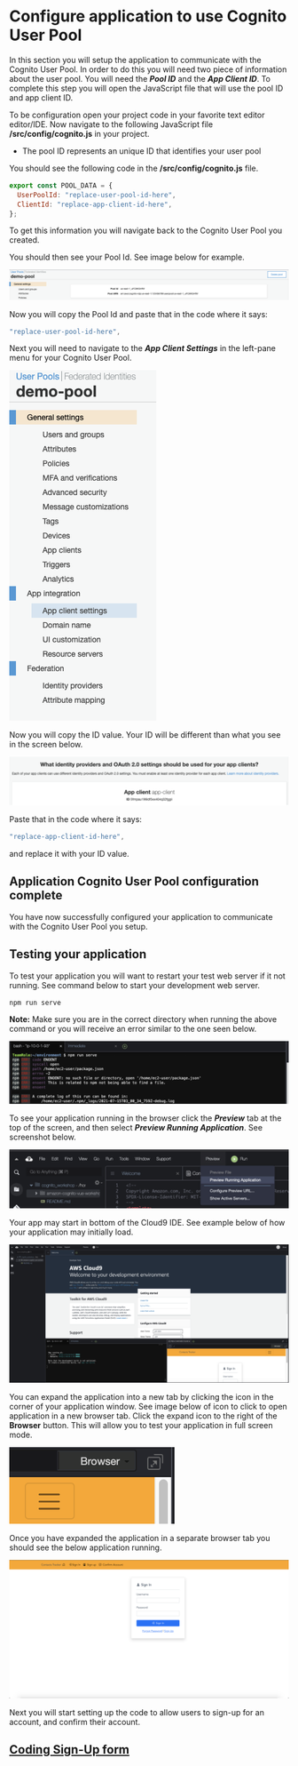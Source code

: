 # Configure application to use Cognito User Pool

In this section you will setup the application to communicate with the Cognito User Pool. In order to do this you will need two piece of information about the user pool. You will need the **_Pool ID_** and the **_App Client ID_**. To complete this step you will open the JavaScript file that will use the pool ID and app client ID.

To be configuration open your project code in your favorite text editor editor/IDE. Now navigate to the following JavaScript file **/src/config/cognito.js** in your project.

- The pool ID represents an unique ID that identifies your user pool

You should see the following code in the **/src/config/cognito.js** file.

```js
export const POOL_DATA = {
  UserPoolId: "replace-user-pool-id-here",
  ClientId: "replace-app-client-id-here",
};
```

To get this information you will navigate back to the Cognito User Pool you created.

You should then see your Pool Id. See image below for example.

![npm run](../docs/images/app-setup/pool-id.png)

Now you will copy the Pool Id and paste that in the code where it says:

```js
"replace-user-pool-id-here",
```

Next you will need to navigate to the **_App Client Settings_** in the left-pane menu for your Cognito User Pool.

![npm run](../docs/images/app-setup/app-client-id1.png)

Now you will copy the ID value. Your ID will be different than what you see in the screen below.

![npm run](../docs/images/app-setup/app-client-id2.png)

Paste that in the code where it says:

```js
"replace-app-client-id-here",
```

and replace it with your ID value.

## Application Cognito User Pool configuration complete

You have now successfully configured your application to communicate with the Cognito User Pool you setup.

## Testing your application

To test your application you will want to restart your test web server if it not running. See command below to start your development web server.

```shell
npm run serve
```

**Note:** Make sure you are in the correct directory when running the above command or you will receive an error similar to the one seen below.

![npm run](../docs/images/dev-env-setup/cloud9-12.png)

<!-- ![npm run](../docs/images/dev-env-setup/cloud9-7.png) -->

To see your application running in the browser click the **_Preview_** tab at the top of the screen, and then select **_Preview Running Application_**. See screenshot below.

![npm run](../docs/images/dev-env-setup/cloud9-8.png)

Your app may start in bottom of the Cloud9 IDE. See example below of how your application may initially load.

![npm run](../docs/images/dev-env-setup/cloud9-9.png)

You can expand the application into a new tab by clicking the icon in the corner of your application window. See image below of icon to click to open application in a new browser tab. Click the expand icon to the right of the **Browser** button. This will allow you to test your application in full screen mode.

![npm run](../docs/images/dev-env-setup/cloud9-11.png)

Once you have expanded the application in a separate browser tab you should see the below application running.

![npm run](../docs/images/dev-env-setup/cloud9-10.png)

Next you will start setting up the code to allow users to sign-up for an account, and confirm their account.

## [Coding Sign-Up form](SignUp.md)
